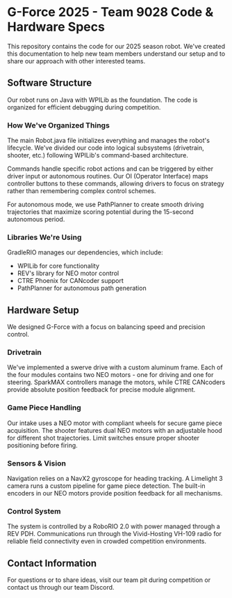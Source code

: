 # G-Force 2025 - Team 9028 Code & Hardware Specs

This repository contains the code for our 2025 season robot. We've created this documentation to help new team members understand our setup and to share our approach with other interested teams.

## Software Structure

Our robot runs on Java with WPILib as the foundation. The code is organized for efficient debugging during competition.

### How We've Organized Things

The main Robot.java file initializes everything and manages the robot's lifecycle. We've divided our code into logical subsystems (drivetrain, shooter, etc.) following WPILib's command-based architecture.

Commands handle specific robot actions and can be triggered by either driver input or autonomous routines. Our OI (Operator Interface) maps controller buttons to these commands, allowing drivers to focus on strategy rather than remembering complex control schemes.

For autonomous mode, we use PathPlanner to create smooth driving trajectories that maximize scoring potential during the 15-second autonomous period.

### Libraries We're Using

GradleRIO manages our dependencies, which include:
- WPILib for core functionality
- REV's library for NEO motor control
- CTRE Phoenix for CANcoder support
- PathPlanner for autonomous path generation

## Hardware Setup

We designed G-Force with a focus on balancing speed and precision control.

### Drivetrain

We've implemented a swerve drive with a custom aluminum frame. Each of the four modules contains two NEO motors - one for driving and one for steering. SparkMAX controllers manage the motors, while CTRE CANcoders provide absolute position feedback for precise module alignment.

### Game Piece Handling

Our intake uses a NEO motor with compliant wheels for secure game piece acquisition. The shooter features dual NEO motors with an adjustable hood for different shot trajectories. Limit switches ensure proper shooter positioning before firing.

### Sensors & Vision

Navigation relies on a NavX2 gyroscope for heading tracking. A Limelight 3 camera runs a custom pipeline for game piece detection. The built-in encoders in our NEO motors provide position feedback for all mechanisms.

### Control System

The system is controlled by a RoboRIO 2.0 with power managed through a REV PDH. Communications run through the Vivid-Hosting VH-109 radio for reliable field connectivity even in crowded competition environments.

## Contact Information

For questions or to share ideas, visit our team pit during competition or contact us through our team Discord.
